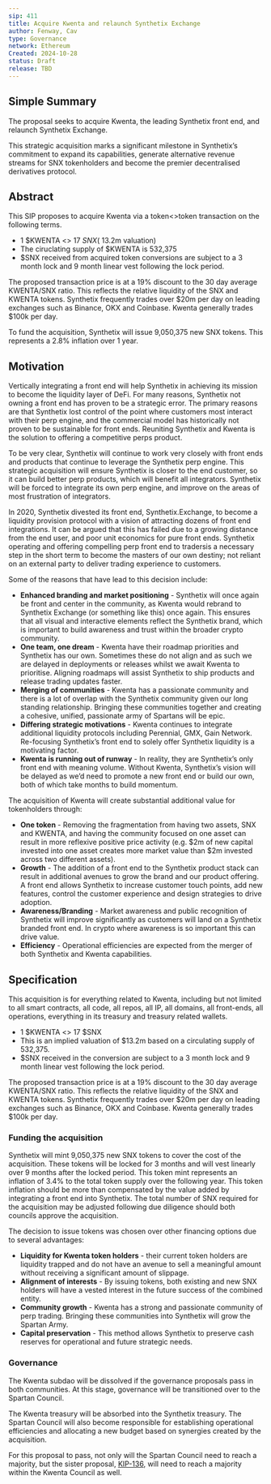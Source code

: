 ```yaml
---
sip: 411
title: Acquire Kwenta and relaunch Synthetix Exchange
author: Fenway, Cav
type: Governance
network: Ethereum
Created: 2024-10-28
status: Draft
release: TBD
---
```


## Simple Summary
The proposal seeks to acquire Kwenta, the leading Synthetix front end, and relaunch Synthetix Exchange.

This strategic acquisition marks a significant milestone in Synthetix’s commitment to expand its capabilities, generate alternative revenue streams for SNX tokenholders and become the premier decentralised derivatives protocol.

## Abstract
This SIP proposes to acquire Kwenta via a token<>token transaction on the following terms.
- 1 $KWENTA <> 17 $SNX (~$13.2m valuation)
- The ciruclating supply of $KWENTA is 532,375
- $SNX received from acquired token conversions are subject to a 3 month lock and 9 month linear vest following the lock period.

The proposed transaction price is at a 19% discount to the 30 day average KWENTA/SNX ratio. This reflects the relative liquidity of the SNX and KWENTA tokens. Synthetix frequently trades over $20m per day on leading exchanges such as Binance, OKX and Coinbase. Kwenta generally trades $100k per day. 

To fund the acquisition, Synthetix will issue 9,050,375 new SNX tokens. This represents a 2.8% inflation over 1 year. 

## Motivation
Vertically integrating a front end will help Synthetix in achieving its mission to become the liquidity layer of DeFi. For many reasons, Synthetix not owning a front end has proven to be a strategic error. The primary reasons are that Synthetix lost control of the point where customers most interact with their perp engine, and the commercial model has historically not proven to be sustainable for front ends. Reuniting Synthetix and Kwenta is the solution to offering a competitive perps product.

To be very clear, Synthetix will continue to work very closely with front ends and products that continue to leverage the Synthetix perp engine. This strategic acquisition will ensure Synthetix is closer to the end customer, so it can build better perp products, which will benefit all integrators. Synthetix will be forced to integrate its own perp engine, and improve on the areas of most frustration of integrators.

In 2020, Synthetix divested its front end, Synthetix.Exchange, to become a liquidity provision protocol with a vision of attracting dozens of front end integrations. It can be argued that this has failed due to a growing distance from the end user, and poor unit economics for pure front ends. Synthetix operating and offering compelling perp front end to tradersis a necessary step in the short term to become the masters of our own destiny; not reliant on an external party to deliver trading experience to customers. 

Some of the reasons that have lead to this decision include:
- **Enhanced branding and market positioning** - Synthetix will once again be front and center in the community, as Kwenta would rebrand to Synthetix Exchange (or something like this) once again. This ensures that all visual and interactive elements reflect the Synthetix brand, which is important to build awareness and trust within the broader crypto community.
- **One team, one dream** - Kwenta have their roadmap priorities and Synthetix has our own. Sometimes these do not align and as such we are delayed in deployments or releases whilst we await Kwenta to prioritise. Aligning roadmaps will assist Synthetix to ship products and release trading updates faster.
- **Merging of communities** - Kwenta has a passionate community and there is a lot of overlap with the Synthetix community given our long standing relationship. Bringing these communities together and creating a cohesive, unified, passionate army of Spartans will be epic.
- **Differing strategic motivations** - Kwenta continues to integrate additional liquidity protocols including Perennial, GMX, Gain Network. Re-focusing Synthetix’s front end to solely offer Synthetix liquidity is a motivating factor. 
- **Kwenta is running out of runway** - In reality, they are Synthetix’s only front end with meaning volume. Without Kwenta, Synthetix’s vision will be delayed as we’d need to promote a new front end or build our own, both of which take months to build momentum.

The acquisition of Kwenta will create substantial additional value for tokenholders through:
- **One token** - Removing the fragmentation from having two assets, SNX and KWENTA, and having the community focused on one asset can result in more reflexive positive price activity (e.g. $2m of new capital invested into one asset creates more market value than $2m invested across two different assets).
- **Growth** - The addition of a front end to the Synthetix product stack can result in additional avenues to grow the brand and our product offering. A front end allows Synthetix to increase customer touch points, add new features, control the customer experience and design strategies to drive adoption. 
- **Awareness/Branding** - Market awareness and public recognition of Synthetix will improve significantly as customers will land on a Synthetix branded front end. In crypto where awareness is so important this can drive value.
- **Efficiency** - Operational efficiencies are expected from the merger of both Synthetix and Kwenta capabilities.

## Specification
This acquisition is for everything related to Kwenta, including but not limited to all smart contracts, all code,  all repos, all IP, all domains, all front-ends, all operations, everything in its treasury and treasury related wallets. 
- 1 $KWENTA <> 17 $SNX
- This is an implied valuation of $13.2m based on a circulating supply of 532,375.
- $SNX received in the conversion are subject to a 3 month lock and 9 month linear vest following the lock period.

The proposed transaction price is at a 19% discount to the 30 day average KWENTA/SNX ratio. This reflects the relative liquidity of the SNX and KWENTA tokens. Synthetix frequently trades over $20m per day on leading exchanges such as Binance, OKX and Coinbase. Kwenta generally trades $100k per day. 

### Funding the acquisition
Synthetix will mint 9,050,375 new SNX tokens to cover the cost of the acquisition. These tokens will be locked for 3 months and will vest linearly over 9 months after the locked period. This token mint represents an inflation of 3.4% to the total token supply over the following year. This token inflation should be more than compensated by the value added by integrating a front end into Synthetix. The total number of SNX required for the acquisition may be adjusted following due diligence should both councils approve the acquisition.

The decision to issue tokens was chosen over other financing options due to several advantages:
- **Liquidity for Kwenta token holders** - their current token holders are liquidity trapped and do not have an avenue to sell a meaningful amount without receiving a significant amount of slippage.
- **Alignment of interests** - By issuing tokens, both existing and new SNX holders will have a vested interest in the future success of the combined entity.
- **Community growth** - Kwenta has a strong and passionate community of perp trading. Bringing these communities into Synthetix will grow the Spartan Army. 
- **Capital preservation** - This method allows Synthetix to preserve cash reserves for operational and future strategic needs.

### Governance
The Kwenta subdao will be dissolved if the governance proposals pass in both communities. At this stage, governance will be transitioned over to the Spartan Council.

The Kwenta treasury will be absorbed into the Synthetix treasury. The Spartan Council will also become responsible for establishing operational efficiencies and allocating a new budget based on synergies created by the acquisition. 

For this proposal to pass, not only will the Spartan Council need to reach a majority, but the sister proposal, [KIP-136](https://gov.kwenta.eth.limo/kips/kip-136/), will need to reach a majority within the Kwenta Council as well. 
